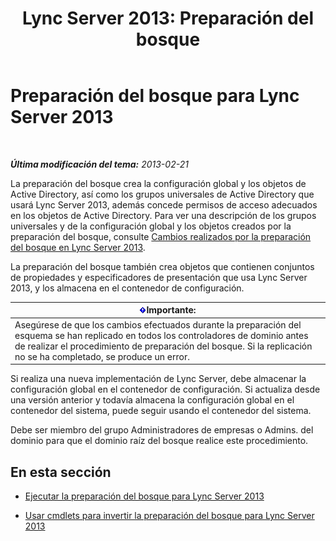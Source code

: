 ﻿---
title: 'Lync Server 2013: Preparación del bosque'
TOCTitle: Preparación del bosque
ms:assetid: 3d188fcb-c64e-46cf-a3a7-9e3ebefed7fd
ms:mtpsurl: https://technet.microsoft.com/es-es/library/Gg425898(v=OCS.15)
ms:contentKeyID: 48275041
ms.date: 01/07/2017
mtps_version: v=OCS.15
ms.translationtype: HT
---

# Preparación del bosque para Lync Server 2013

 

_**Última modificación del tema:** 2013-02-21_

La preparación del bosque crea la configuración global y los objetos de Active Directory, así como los grupos universales de Active Directory que usará Lync Server 2013, además concede permisos de acceso adecuados en los objetos de Active Directory. Para ver una descripción de los grupos universales y de la configuración global y los objetos creados por la preparación del bosque, consulte [Cambios realizados por la preparación del bosque en Lync Server 2013](lync-server-2013-changes-made-by-forest-preparation.md).

La preparación del bosque también crea objetos que contienen conjuntos de propiedades y especificadores de presentación que usa Lync Server 2013, y los almacena en el contenedor de configuración.

<table>
<thead>
<tr class="header">
<th><img src="images/Gg425917.important(OCS.15).gif" title="important" alt="important" />Importante:</th>
</tr>
</thead>
<tbody>
<tr class="odd">
<td>Asegúrese de que los cambios efectuados durante la preparación del esquema se han replicado en todos los controladores de dominio antes de realizar el procedimiento de preparación del bosque. Si la replicación no se ha completado, se produce un error.</td>
</tr>
</tbody>
</table>


Si realiza una nueva implementación de Lync Server, debe almacenar la configuración global en el contenedor de configuración. Si actualiza desde una versión anterior y todavía almacena la configuración global en el contenedor del sistema, puede seguir usando el contenedor del sistema.

Debe ser miembro del grupo Administradores de empresas o Admins. del dominio para que el dominio raíz del bosque realice este procedimiento.

## En esta sección

  - [Ejecutar la preparación del bosque para Lync Server 2013](lync-server-2013-running-forest-preparation.md)

  - [Usar cmdlets para invertir la preparación del bosque para Lync Server 2013](lync-server-2013-using-cmdlets-to-reverse-forest-preparation.md)

